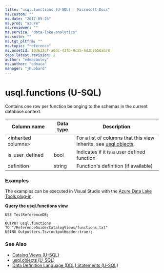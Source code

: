 ```yaml
---
title: "usql.functions (U-SQL) | Microsoft Docs"
ms.custom: ""
ms.date: "2017-09-26"
ms.prod: "azure"
ms.reviewer: ""
ms.service: "data-lake-analytics"
ms.suite: ""
ms.tgt_pltfrm: ""
ms.topic: "reference"
ms.assetid: 103632cf-a0dc-43fb-9c25-6d3b7650ab78
caps.latest.revision: 2
author: "edmacauley"
ms.author: "edmaca"
manager: "jhubbard"
---
```

# usql.functions (U-SQL)
Contains one row per function belonging to the schemas in the current database context.

Column name  |Data type  |Description  
---------|---------|---------
\<inherited columns>      |         |For a list of columns that this view inherits, see [usql.objects](../USQL/usql-objects-u-sql.md).       
is_user_defined     |bool         |Indicates if it is a user defined function         
definition     |string         | Function's definition (if available)         


### Examples
The examples can be executed in Visual Studio with the [Azure Data Lake Tools plug-in](https://www.microsoft.com/download/details.aspx?id=49504). 

**Query the usql.functions view**
```
USE TestReferenceDB;

OUTPUT usql.functions
TO "/ReferenceGuide/CatalogViews/functions.txt"
USING Outputters.Tsv(outputHeader:true);
```

### See Also
* [Catalog Views (U-SQL)](../USQL/catalog-views-u-sql.md)
* [usql.objects (U-SQL)](../USQL/usql-objects-u-sql.md)
* [Data Definition Language (DDL) Statements (U-SQL)](../USQL/data-definition-language-ddl-statements-u-sql.md)
